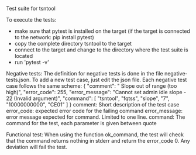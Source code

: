 Test suite for tsntool

To execute the tests:
- make sure that pytest is installed on the target (if the target is connected
    to the network: pip install pytest)
- copy the complete directory tsntool to the target
- connect to the target and change to the directory where the test suite is located
- run 'pytest -v'

Negative tests:
The definition for negative tests is done in the file negative-tests.json.
To add a new test case, just edit the json file. 
Each negative test case follows the same scheme:
{
        "comment": " Slope out of range (too high)",
        "error_code": 255,
        "error_message": "Cannot set admin idle slope - 22 (Invalid argument)",
        "command": [
            "tsntool",
            "fqtss",
            "slope",
            "7",
            "10000000000",
            "CE01"
        ]
    }
    comment: Short description of the test case
    error_code: expected error code for the failing command
    error_message: error message expected for command. Limited to one line.
    command: The command for the test, each parameter is given between quote
    
Functional test:
When using the function ok_command, the test will check that the command returns
 nothing in stderr and return the error_code 0. Any deviation will fail the test.